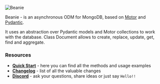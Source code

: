 ![Beanie](https://raw.githubusercontent.com/roman-right/beanie/main/assets/logo/with_text.svg)

Beanie - is an asynchronous ODM for MongoDB, based on [Motor](https://motor.readthedocs.io/en/stable/)
and [Pydantic](https://pydantic-docs.helpmanual.io/).

It uses an abstraction over Pydantic models and Motor collections to work with the database. Class Document allows to
create, replace, update, get, find and aggregate.

### Resources

- **[Quick Start](https://roman-right.github.io/beanie/)** - here you can find all the methods and usage examples
- **[Changelog](https://roman-right.github.io/beanie/changelog)** - list of all the valuable changes
- **[Discord](https://discord.gg/ZTTnM7rMaz)** - ask your questions, share ideas or just say `Hello!!`
